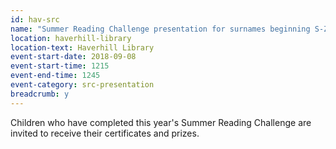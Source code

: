 ```yaml
---
id: hav-src
name: "Summer Reading Challenge presentation for surnames beginning S-Z"
location: haverhill-library
location-text: Haverhill Library
event-start-date: 2018-09-08
event-start-time: 1215
event-end-time: 1245
event-category: src-presentation
breadcrumb: y
---
```


Children who have completed this year's Summer Reading Challenge are invited to receive their certificates and prizes.
